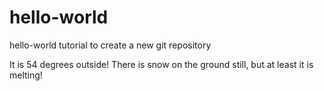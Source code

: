 # hello-world
hello-world tutorial to create a new git repository

It is 54 degrees outside!  There is snow on the ground still, but at least it is melting!
